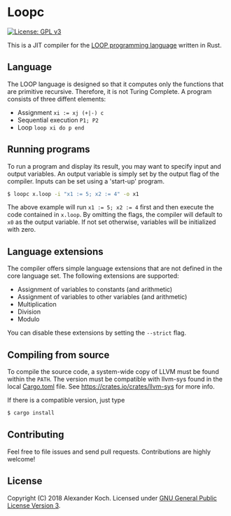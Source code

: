 # Loopc

[![License: GPL v3](https://img.shields.io/badge/License-GPL%20v3-blue.svg)](https://www.gnu.org/licenses/gpl-3.0)

This is a JIT compiler for the [LOOP programming language](https://en.wikipedia.org/wiki/LOOP_(programming_language)) written in Rust.

## Language

The LOOP language is designed so that it computes only the functions that are primitive recursive.
Therefore, it is not Turing Complete. A program consists of three diffent elements:

* Assignment `xi := xj (+|-) c`
* Sequential execution `P1; P2`
* Loop `loop xi do p end`

## Running programs

To run a program and display its result, you may want to specify input and output variables.
An output variable is simply set by the output flag of the compiler. Inputs can be set using a 'start-up' program.

```sh
$ loopc x.loop -i "x1 := 5; x2 := 4" -o x1
```

The above example will run `x1 := 5; x2 := 4` first and then execute the code contained in `x.loop`.
By omitting the flags, the compiler will default to `x0` as the output variable.
If not set otherwise, variables will be initialized with zero.

## Language extensions

The compiler offers simple language extensions that are not defined in the core language set.
The following extensions are supported:

* Assignment of variables to constants (and arithmetic)
* Assignment of variables to other variables (and arithmetic)
* Multiplication
* Division
* Modulo

You can disable these extensions by setting the `--strict` flag.

## Compiling from source

To compile the source code, a system-wide copy of LLVM must be found within the `PATH`.
The version must be compatible with llvm-sys found in the local [Cargo.toml](Cargo.toml) file.
See https://crates.io/crates/llvm-sys for more info.

If there is a compatible version, just type
```sh
$ cargo install
```

## Contributing

Feel free to file issues and send pull requests.
Contributions are highly welcome!

## License

Copyright (C) 2018 Alexander Koch.
Licensed under [GNU General Public License Version 3](LICENSE).
